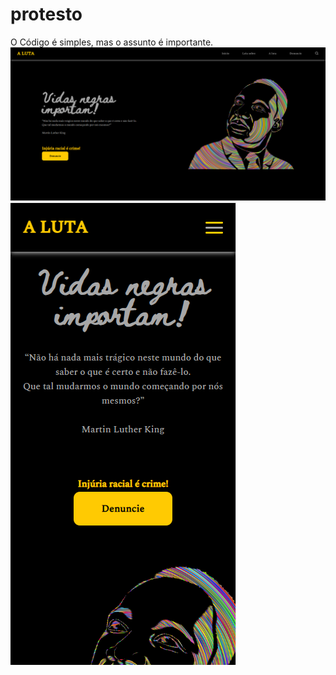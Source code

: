 # protesto
O Código é simples, mas o assunto é importante.
<img src="VidasNegrasImportam/img/Desktop.png">
<img src="VidasNegrasImportam/img/mobile.png">
